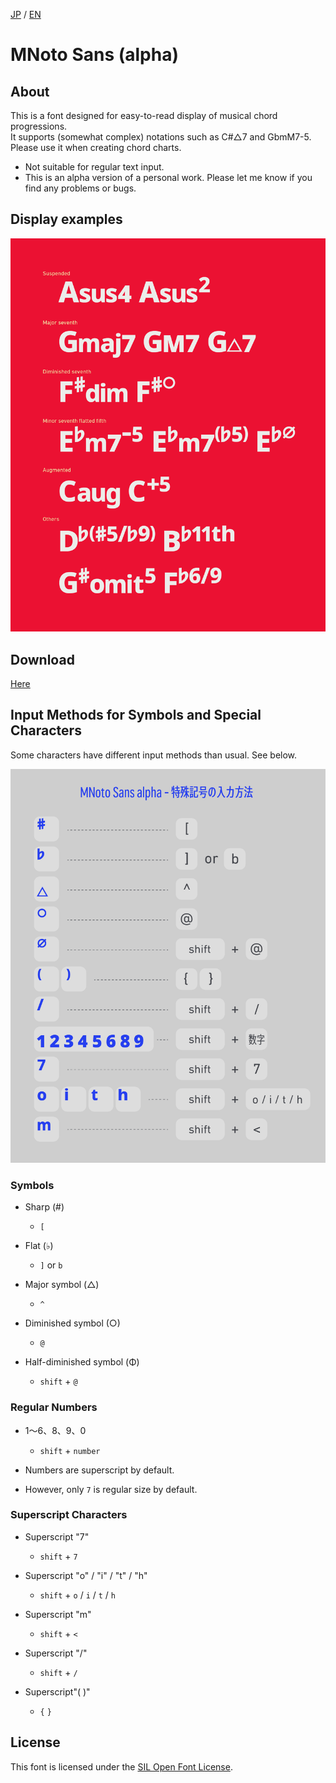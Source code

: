[JP](README.md) / [EN](README-EN.md) 

# MNoto Sans (alpha)

## About

This is a font designed for easy-to-read display of musical chord progressions.  
It supports (somewhat complex) notations such as C#△7 and GbmM7-5.  
Please use it when creating chord charts.  

* Not suitable for regular text input.
* This is an alpha version of a personal work. Please let me know if you find any problems or bugs.

## Display examples

<img width="700" alt="Image" src=./img/MNSa_3.png />

## Download

[Here](font)


## Input Methods for Symbols and Special Characters

Some characters have different input methods than usual. See below.

<img width="700" alt="Image" src=./img/MNSa_image.png />

### Symbols
* Sharp (#)
  - `[`
* Flat (♭)
  - `]` or `b`

* Major symbol (△)
  - `^`
* Diminished symbol (○)
  - `@`
* Half-diminished symbol (Φ)
  - `shift` + `@`

### Regular Numbers
* 1〜6、8、9、0
  - `shift` + `number`

* Numbers are superscript by default.
* However, only `7` is regular size by default.

### Superscript Characters
* Superscript "7"
  - `shift` + `7`
  
* Superscript "o" / "i" / "t" / "h"
  - `shift` + `o` / `i` / `t` / `h`
* Superscript "m"
  - `shift` + `<`
* Superscript "/"
  - `shift` + `/`
* Superscript"( )"
  - `{` `}`

## License

This font is licensed under the [SIL Open Font License](https://scripts.sil.org/cms/scripts/page.php?site_id=nrsi&id=OFL).
